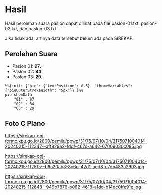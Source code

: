 # Hasil

Hasil perolehan suara paslon dapat dilihat pada file paslon-01.txt, paslon-02.txt, dan paslon-03.txt.

Jika tidak ada, artinya data tersebut belum ada pada SIREKAP.

## Perolehan Suara

 * Paslon 01: **97**.
 * Paslon 02: **84**.
 * Paslon 03: **29**.

```mermaid
%%{init: {"pie": {"textPosition": 0.5}, "themeVariables": {"pieOuterStrokeWidth": "5px"}} }%%
pie showData
    "01" : 97
    "02" : 84
    "03" : 29
```
## Foto C Plano

https://sirekap-obj-formc.kpu.go.id/2800/pemilu/ppwp/31/75/07/10/04/3175071004014-20240215-112347--aff829a2-fddf-467c-a642-67009030c085.jpg

https://sirekap-obj-formc.kpu.go.id/2800/pemilu/ppwp/31/75/07/10/04/3175071004014-20240215-112515--b6a20ab3-8c6d-42d1-aed8-e7db483a2993.jpg

https://sirekap-obj-formc.kpu.go.id/2800/pemilu/ppwp/31/75/07/10/04/3175071004014-20240215-112648--949b7876-b082-4618-a1dd-b14dc0ffe91e.jpg
